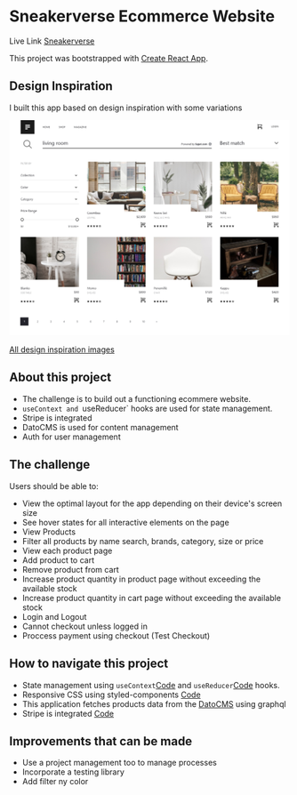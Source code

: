 # Sneakerverse Ecommerce Website

Live Link [Sneakerverse](https://sneakerverse.netlify.app/)

This project was bootstrapped with [Create React App](https://github.com/facebook/create-react-app).

## Design Inspiration

I built this app based on design inspiration with some variations

![Design Inspiration](./design/Ecommerce-Desktop.jpeg)

[All design inspiration images](https://github.com/ubong-s/sneakerverse-react/tree/main/design)

## About this project

-  The challenge is to build out a functioning ecommere website.
-  `useContext and `useReducer` hooks are used for state management.
-  Stripe is integrated
-  DatoCMS is used for content management
-  Auth for user management

## The challenge

Users should be able to:

-  View the optimal layout for the app depending on their device's screen size
-  See hover states for all interactive elements on the page
-  View Products
-  Filter all products by name search, brands, category, size or price
-  View each product page
-  Add product to cart
-  Remove product from cart
-  Increase product quantity in product page without exceeding the available stock
-  Increase product quantity in cart page without exceeding the available stock
-  Login and Logout
-  Cannot checkout unless logged in
-  Proccess payment using checkout (Test Checkout)

## How to navigate this project

-  State management using `useContext`[Code](https://github.com/ubong-s/sneakerverse-react/tree/main/src/context) and `useReducer`[Code](https://github.com/ubong-s/sneakerverse-react/tree/main/src/reducers) hooks.
-  Responsive CSS using styled-components [Code](https://github.com/ubong-s/sneakerverse-react/blob/main/src/styles/globalStyle.js)
-  This application fetches products data from the [DatoCMS](https://www.datocms.com/) using graphql
-  Stripe is integrated [Code](https://github.com/ubong-s/sneakerverse-react/blob/main/src/components/StripeCheckout.js)


## Improvements that can be made

-  Use a project management too to manage processes
-  Incorporate a testing library
-  Add filter ny color


